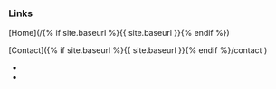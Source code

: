 ### Links

[Home](/{% if site.baseurl %}{{ site.baseurl }}{% endif %})<br/>
<!-- [Upcoming Events]({% link live.md %})<br/> -->
<!-- [Previous Events]({% link previous-events.md %})<br/> -->
<!-- [Gallery]({% link gallery.md %})<br/> -->
[Contact]({% if site.baseurl %}{{ site.baseurl }}{% endif %}/contact )<br/>
<!--[Rumble Up the Ryshworth on Facebook<i class="fa fa-external-link" aria-hidden="true"></i>](https://facebook.com/bingleymusictown){:target="_blank" rel="noopener noreferrer"}-->

<div class="icons">
    <ul class="list-inline">
        <li class="list-inline-item"><a href="https://www.facebook.com/rumbleuptheryshworth" title="Find us on Facebook"><i class="fa-brands fa-facebook"></i></a></li>
        <li class="list-inline-item"><a href="https://www.instagram.com/rumbleuptheryshworth/" title="Find us on Instagram"><i class="fa-brands fa-instagram"></i></a></li>
    </ul>
</div>
 